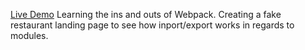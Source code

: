 [Live Demo](https://koppenj.github.io/restaurant/)
Learning the ins and outs of Webpack. Creating a fake restaurant landing page to see how inport/export
works in regards to modules.
